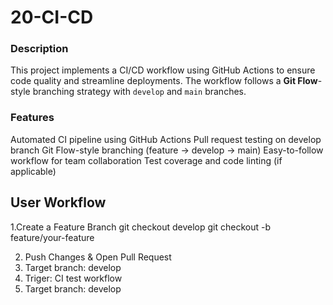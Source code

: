 # 20-CI-CD

### Description
This project implements a CI/CD workflow using GitHub Actions to ensure code quality and streamline deployments. The workflow follows a **Git Flow**-style branching strategy with `develop` and `main` branches.

### Features
Automated CI pipeline using GitHub Actions
Pull request testing on develop branch
Git Flow-style branching (feature → develop → main)
Easy-to-follow workflow for team collaboration
Test coverage and code linting (if applicable)

## User Workflow 

1.Create a Feature Branch
git checkout develop
git checkout -b feature/your-feature

2. Push Changes & Open Pull Request
3. Target branch: develop 
4. Triger: CI test workflow 
5. Target branch: develop



